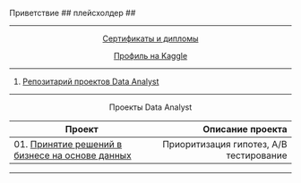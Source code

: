 Приветствие ## плейсхолдер ##
__________________________________________________________________________________________________________________________

<p align="center"> <a href="https://github.com/urzumo/certificates_and_diplomas">Сертификаты и дипломы</a></p>
<p align="center"> <a href="https://www.kaggle.com/antonrdblck">Профиль на Kaggle</a></p>

__________________________________________________________________________________________________________________________

01. [Репозитарий проектов Data Analyst](https://github.com/urzumo/data_analyst_projects)  
__________________________________________________________________________________________________________________________

<p align="center"> Проекты Data Analyst </p align="center">

| **Проект** | **Описание проекта** | 
| -------------------- | ---------------------: |
| 01. [Принятие решений в бизнесе на основе данных](https://nbviewer.org/github/urzumo/data_analyst_projects/blob/14236d124546c5deb0b27c324a46aaad421ffc98/e_comm_AB_test/e_comm_AB_tests.ipynb)|Приоритизация гипотез, А/В тестирование|Завершен|
__________________________________________________________________________________________________________________________

